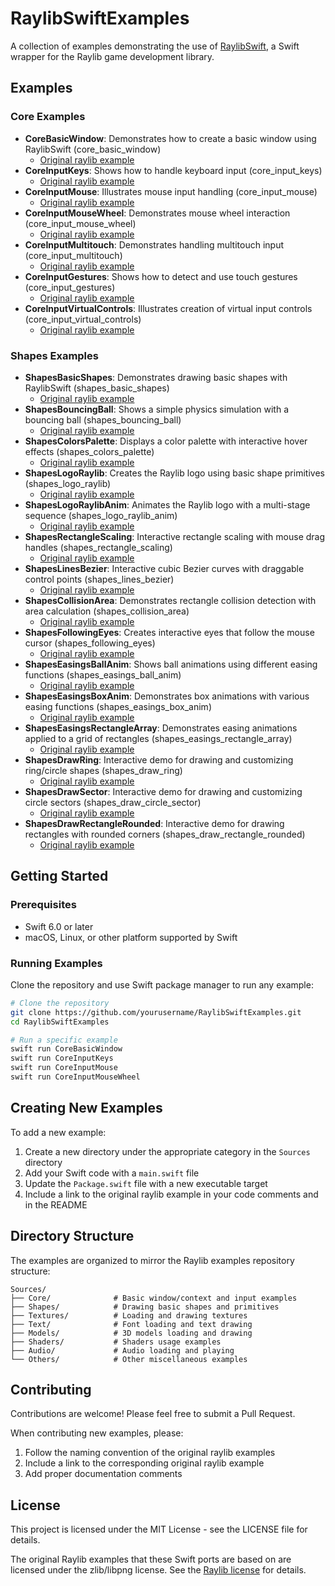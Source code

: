 # RaylibSwiftExamples

A collection of examples demonstrating the use of [RaylibSwift](https://github.com/theundergroundsorcerer/RaylibSwift), a Swift wrapper for the Raylib game development library.

## Examples

### Core Examples

- **CoreBasicWindow**: Demonstrates how to create a basic window using RaylibSwift (core_basic_window)
  - [Original raylib example](https://github.com/raysan5/raylib/blob/master/examples/core/core_basic_window.c)
- **CoreInputKeys**: Shows how to handle keyboard input (core_input_keys)
  - [Original raylib example](https://github.com/raysan5/raylib/blob/master/examples/core/core_input_keys.c)
- **CoreInputMouse**: Illustrates mouse input handling (core_input_mouse)
  - [Original raylib example](https://github.com/raysan5/raylib/blob/master/examples/core/core_input_mouse.c)
- **CoreInputMouseWheel**: Demonstrates mouse wheel interaction (core_input_mouse_wheel)
  - [Original raylib example](https://github.com/raysan5/raylib/blob/master/examples/core/core_input_mouse_wheel.c)
- **CoreInputMultitouch**: Demonstrates handling multitouch input (core_input_multitouch)
  - [Original raylib example](https://github.com/raysan5/raylib/blob/master/examples/core/core_input_multitouch.c)
- **CoreInputGestures**: Shows how to detect and use touch gestures (core_input_gestures)
  - [Original raylib example](https://github.com/raysan5/raylib/blob/master/examples/core/core_input_gestures.c)
- **CoreInputVirtualControls**: Illustrates creation of virtual input controls (core_input_virtual_controls)
  - [Original raylib example](https://github.com/raysan5/raylib/blob/master/examples/core/core_input_virtual_controls.c)

### Shapes Examples

- **ShapesBasicShapes**: Demonstrates drawing basic shapes with RaylibSwift (shapes_basic_shapes)
  - [Original raylib example](https://github.com/raysan5/raylib/blob/master/examples/shapes/shapes_basic_shapes.c)
- **ShapesBouncingBall**: Shows a simple physics simulation with a bouncing ball (shapes_bouncing_ball)
  - [Original raylib example](https://github.com/raysan5/raylib/blob/master/examples/shapes/shapes_bouncing_ball.c)
- **ShapesColorsPalette**: Displays a color palette with interactive hover effects (shapes_colors_palette)
  - [Original raylib example](https://github.com/raysan5/raylib/blob/master/examples/shapes/shapes_colors_palette.c)
- **ShapesLogoRaylib**: Creates the Raylib logo using basic shape primitives (shapes_logo_raylib)
  - [Original raylib example](https://github.com/raysan5/raylib/blob/master/examples/shapes/shapes_logo_raylib.c)
- **ShapesLogoRaylibAnim**: Animates the Raylib logo with a multi-stage sequence (shapes_logo_raylib_anim)
  - [Original raylib example](https://github.com/raysan5/raylib/blob/master/examples/shapes/shapes_logo_raylib_anim.c)
- **ShapesRectangleScaling**: Interactive rectangle scaling with mouse drag handles (shapes_rectangle_scaling)
  - [Original raylib example](https://github.com/raysan5/raylib/blob/master/examples/shapes/shapes_rectangle_scaling.c)
- **ShapesLinesBezier**: Interactive cubic Bezier curves with draggable control points (shapes_lines_bezier)
  - [Original raylib example](https://github.com/raysan5/raylib/blob/master/examples/shapes/shapes_lines_bezier.c)
- **ShapesCollisionArea**: Demonstrates rectangle collision detection with area calculation (shapes_collision_area)
  - [Original raylib example](https://github.com/raysan5/raylib/blob/master/examples/shapes/shapes_collision_area.c)
- **ShapesFollowingEyes**: Creates interactive eyes that follow the mouse cursor (shapes_following_eyes)
  - [Original raylib example](https://github.com/raysan5/raylib/blob/master/examples/shapes/shapes_following_eyes.c)
- **ShapesEasingsBallAnim**: Shows ball animations using different easing functions (shapes_easings_ball_anim)
  - [Original raylib example](https://github.com/raysan5/raylib/blob/master/examples/shapes/shapes_easings_ball_anim.c)
- **ShapesEasingsBoxAnim**: Demonstrates box animations with various easing functions (shapes_easings_box_anim)
  - [Original raylib example](https://github.com/raysan5/raylib/blob/master/examples/shapes/shapes_easings_box_anim.c)
- **ShapesEasingsRectangleArray**: Demonstrates easing animations applied to a grid of rectangles (shapes_easings_rectangle_array)
  - [Original raylib example](https://github.com/raysan5/raylib/blob/master/examples/shapes/shapes_easings_rectangle_array.c)
- **ShapesDrawRing**: Interactive demo for drawing and customizing ring/circle shapes (shapes_draw_ring)
  - [Original raylib example](https://github.com/raysan5/raylib/blob/master/examples/shapes/shapes_draw_ring.c)
- **ShapesDrawSector**: Interactive demo for drawing and customizing circle sectors (shapes_draw_circle_sector)
  - [Original raylib example](https://github.com/raysan5/raylib/blob/master/examples/shapes/shapes_draw_circle_sector.c)
- **ShapesDrawRectangleRounded**: Interactive demo for drawing rectangles with rounded corners (shapes_draw_rectangle_rounded)
  - [Original raylib example](https://github.com/raysan5/raylib/blob/master/examples/shapes/shapes_draw_rectangle_rounded.c)

## Getting Started

### Prerequisites
- Swift 6.0 or later
- macOS, Linux, or other platform supported by Swift

### Running Examples
Clone the repository and use Swift package manager to run any example:

```bash
# Clone the repository
git clone https://github.com/yourusername/RaylibSwiftExamples.git
cd RaylibSwiftExamples

# Run a specific example
swift run CoreBasicWindow
swift run CoreInputKeys
swift run CoreInputMouse
swift run CoreInputMouseWheel
```

## Creating New Examples

To add a new example:

1. Create a new directory under the appropriate category in the `Sources` directory
2. Add your Swift code with a `main.swift` file
3. Update the `Package.swift` file with a new executable target
4. Include a link to the original raylib example in your code comments and in the README

## Directory Structure

The examples are organized to mirror the Raylib examples repository structure:

```
Sources/
├── Core/              # Basic window/context and input examples
├── Shapes/            # Drawing basic shapes and primitives
├── Textures/          # Loading and drawing textures
├── Text/              # Font loading and text drawing
├── Models/            # 3D models loading and drawing
├── Shaders/           # Shaders usage examples
├── Audio/             # Audio loading and playing
└── Others/            # Other miscellaneous examples
```

## Contributing

Contributions are welcome! Please feel free to submit a Pull Request.

When contributing new examples, please:
1. Follow the naming convention of the original raylib examples
2. Include a link to the corresponding original raylib example
3. Add proper documentation comments

## License

This project is licensed under the MIT License - see the LICENSE file for details.

The original Raylib examples that these Swift ports are based on are licensed under the zlib/libpng license. See the [Raylib license](https://github.com/raysan5/raylib/blob/master/LICENSE) for details.